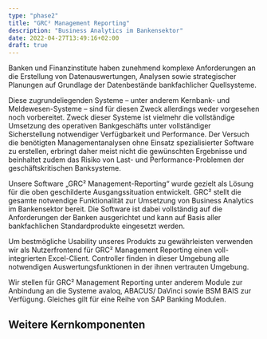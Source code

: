 ```yaml
---
type: "phase2"
title: "GRC² Management Reporting"
description: "Business Analytics im Bankensektor"
date: 2022-04-27T13:49:16+02:00
draft: true
---
```


Banken und Finanzinstitute haben zunehmend komplexe Anforderungen an die Erstellung von Datenauswertungen, Analysen sowie strategischer Planungen auf Grundlage der Datenbestände bankfachlicher Quellsysteme.

Diese zugrundeliegenden Systeme – unter anderem Kernbank- und Meldewesen-Systeme – sind für diesen Zweck allerdings weder vorgesehen noch vorbereitet. Zweck dieser Systeme ist vielmehr die vollständige Umsetzung des operativen Bankgeschäfts unter vollständiger Sicherstellung notwendiger Verfügbarkeit und Performance. Der Versuch die benötigten Managementanalysen ohne Einsatz spezialisierter Software zu erstellen, erbringt daher meist nicht die gewünschten Ergebnisse und beinhaltet zudem das Risiko von Last- und Performance-Problemen der geschäftskritischen Banksysteme.

Unsere Software „GRC² Management-Reporting“ wurde gezielt als Lösung für die oben geschilderte Ausgangssituation entwickelt.
GRC² stellt die gesamte notwendige Funktionalität zur Umsetzung von Business Analytics im Bankensektor bereit. Die Software ist dabei vollständig auf die Anforderungen der Banken ausgerichtet und kann auf Basis aller bankfachlichen Standardprodukte eingesetzt werden.

Um bestmögliche Usability unseres Produkts zu gewährleisten verwenden wir als Nutzerfrontend für GRC² Management Reporting einen voll-integrierten Excel-Client. Controller finden in dieser Umgebung alle notwendigen Auswertungsfunktionen in der ihnen vertrauten Umgebung.

Wir stellen für GRC² Management Reporting unter anderem Module zur Anbindung an die Systeme avaloq, ABACUS/ DaVinci sowie BSM BAIS zur Verfügung. Gleiches gilt für eine Reihe von SAP Banking Modulen.

## Weitere Kernkomponenten